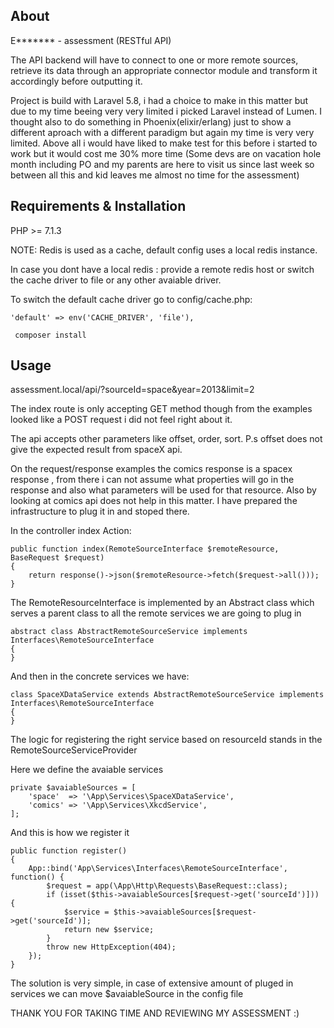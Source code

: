 ## About
E******* - assessment (RESTful API)

The API backend will have to connect to one or more remote sources, retrieve its data through an appropriate connector module and transform it accordingly before outputting it.

Project is build with Laravel 5.8, i had a choice to make in this matter but due to my time beeing very very limited i picked Laravel instead of Lumen. I thought also to do something in Phoenix(elixir/erlang) just to show a different aproach with a different paradigm but again my time is very very limited. Above all i would have liked to make test for this before i started to work but it would cost me 30% more time (Some devs are on vacation hole month including PO and my parents are here to visit us since last week so between all this and kid leaves me almost no time for the assessment)

## Requirements & Installation

PHP >= 7.1.3	

NOTE: Redis is used as a cache, default config uses a local redis instance.

In case you dont have a local redis :  provide a remote redis host or switch the cache driver to file or any other avaiable driver.

To switch the default cache driver go to config/cache.php:

	'default' => env('CACHE_DRIVER', 'file'),

	 composer install

## Usage

assessment.local/api/?sourceId=space&year=2013&limit=2

The index route is only accepting GET method though from the examples looked like a POST request i did not feel right about it.

The api accepts other parameters like offset, order, sort. P.s offset does not give the expected result from spaceX api.

On the request/response examples the comics response is a spacex response , from there i can not assume what properties will go in the response and also what parameters will be used for that resource. Also by looking at comics api does not help in this matter. I have prepared the infrastructure to plug it in and stoped there.

In the controller index Action:

	public function index(RemoteSourceInterface $remoteResource, BaseRequest $request)
	{
	    return response()->json($remoteResource->fetch($request->all()));
	}

The RemoteResourceInterface is implemented by an Abstract class which serves a parent class to all the remote services we
are going to plug in

	abstract class AbstractRemoteSourceService implements Interfaces\RemoteSourceInterface
	{
	}

And then in the concrete services we have:

	class SpaceXDataService extends AbstractRemoteSourceService implements Interfaces\RemoteSourceInterface
	{
	}

The logic for registering the right service based on resourceId stands in the RemoteSourceServiceProvider

Here we define the avaiable services

	private $avaiableSources = [
        'space'  => '\App\Services\SpaceXDataService',
        'comics' => '\App\Services\XkcdService',
    ];

And this is how we register it

	public function register()
    {
        App::bind('App\Services\Interfaces\RemoteSourceInterface', function() {
            $request = app(\App\Http\Requests\BaseRequest::class);
            if (isset($this->avaiableSources[$request->get('sourceId')])) {
                $service = $this->avaiableSources[$request->get('sourceId')];
                return new $service;
            }
            throw new HttpException(404);
        });
    }

The solution is very simple, in case of extensive amount of pluged in services we can move $avaiableSource in the config file


THANK YOU FOR TAKING TIME AND REVIEWING MY ASSESSMENT :)


